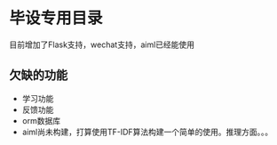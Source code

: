 毕设专用目录
===

目前增加了Flask支持，wechat支持，aiml已经能使用

欠缺的功能
---

- 学习功能
- 反馈功能
- orm数据库
- aiml尚未构建，打算使用TF-IDF算法构建一个简单的使用。推理方面。。。
